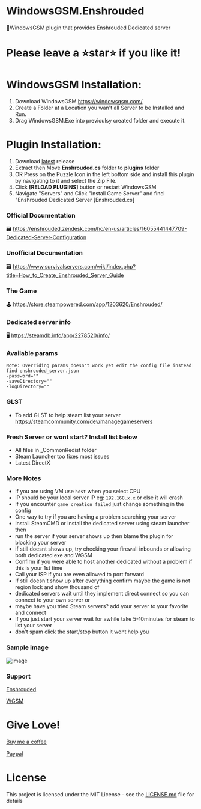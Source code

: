 # WindowsGSM.Enshrouded
🧩WindowsGSM plugin that provides Enshrouded Dedicated server

# Please leave a ⭐star⭐ if you like it!

# WindowsGSM Installation: 
1. Download  WindowsGSM https://windowsgsm.com/ 
2. Create a Folder at a Location you wan't all Server to be Installed and Run.
4. Drag WindowsGSM.Exe into previoulsy created folder and execute it.

# Plugin Installation:
1. Download [latest](https://github.com/ohmcodes/WindowsGSM.Enshrouded/releases/latest) release
2. Extract then Move **Enshrouded.cs** folder to **plugins** folder
3. OR Press on the Puzzle Icon in the left bottom side and install this plugin by navigating to it and select the Zip File.
4. Click **[RELOAD PLUGINS]** button or restart WindowsGSM
5. Navigate "Servers" and Click "Install Game Server" and find "Enshrouded Dedicated Server [Enshrouded.cs]

### Official Documentation
🗃️ https://enshrouded.zendesk.com/hc/en-us/articles/16055441447709-Dedicated-Server-Configuration

### Unofficial Documentation
🗃️ https://www.survivalservers.com/wiki/index.php?title=How_to_Create_Enshrouded_Server_Guide

### The Game
🕹️ https://store.steampowered.com/app/1203620/Enshrouded/

### Dedicated server info
🖥️ https://steamdb.info/app/2278520/info/

### Available params
```
Note: Overriding params doesn't work yet edit the config file instead find enshrouded_server.json
-password=""
-saveDirectory=""
-logDirectory=""
```

### GLST
- To add GLST to help steam list your server https://steamcommunity.com/dev/managegameservers

### Fresh Server or wont start? Install list below
- All files in _CommonRedist folder
- Steam Launcher too fixes most issues
- Latest DirectX

### More Notes
- If you are using VM use `host` when you select CPU
- IP should be your local server IP eg: `192.168.x.x` or else it will crash
- If you encounter `game creation failed` just change something in the config
- One way to try if you are having a problem searching your server
- Install SteamCMD or Install the dedicated server using steam launcher then
- run the server if your server shows up then blame the plugin for blocking your server
- if still doesnt shows up, try checking your firewall inbounds or allowing both dedicated exe and WGSM
- Confirm if you were able to host another dedicated without a problem if this is your 1st time
- Call your ISP if you are even allowed to port forward
- If still doesn't show up after everything confirm maybe the game is not region lock and show thousand of
- dedicated servers wait until they implement direct connect so you can connect to your own server or
- maybe have you tried Steam servers? add your server to your favorite and connect
- If you just start your server wait for awhile take 5-10minutes for steam to list your server
- don't spam click the start/stop button it wont help you

### Sample image

![image](https://github.com/ohmcodes/WindowsGSM.Enshrouded/assets/6821381/62c2d651-c90f-4ce0-bc28-80b4c5c57c94)

### Support
[Enshrouded](https://discord.com/channels/1046840540550942720/1199771073605021777)

[WGSM](https://discord.com/channels/590590698907107340/645730252672335893)

# Give Love!
[Buy me a coffee](https://www.buymeacoffee.com/ohmcodes)

[Paypal](https://www.paypal.com/donate/?business=8389QZ23QRDPE&no_recurring=0&item_name=Game+Server%2FTools+Community+Donations&currency_code=CAD)



# License
This project is licensed under the MIT License - see the <a href="https://github.com/ohmcodes/WindowsGSM.Enshrouded/blob/main/LICENSE">LICENSE.md</a> file for details
